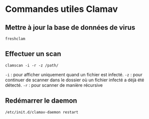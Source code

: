 # Commandes utiles Clamav

## Mettre à jour la base de données de virus

`freshclam`

## Effectuer un scan

`clamscan -i -r -z /path/`

`-i` : pour afficher uniquement quand un fichier est infecté.
`-z` : pour continuer de scanner dans le dossier où un fichier infecté a déjà été détecté.
`-r` : pour scanner de manière récursive

## Redémarrer le daemon

`/etc/init.d/clamav-daemon restart`
